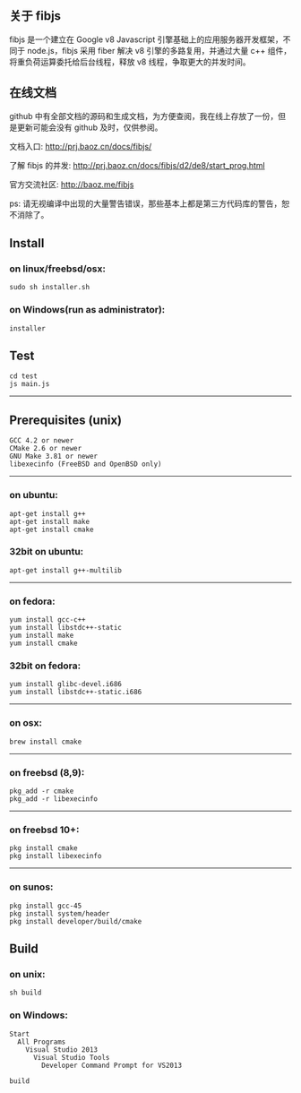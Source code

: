 ## 关于 fibjs

fibjs 是一个建立在 Google v8 Javascript 引擎基础上的应用服务器开发框架，不同于 node.js，fibjs 采用 fiber 解决 v8 引擎的多路复用，并通过大量 c++ 组件，将重负荷运算委托给后台线程，释放 v8 线程，争取更大的并发时间。

## 在线文档

github 中有全部文档的源码和生成文档，为方便查阅，我在线上存放了一份，但是更新可能会没有 github 及时，仅供参阅。

文档入口: http://prj.baoz.cn/docs/fibjs/

了解 fibjs 的并发: http://prj.baoz.cn/docs/fibjs/d2/de8/start_prog.html

官方交流社区: http://baoz.me/fibjs

ps: 请无视编译中出现的大量警告错误，那些基本上都是第三方代码库的警告，恕不消除了。

## Install

### on linux/freebsd/osx:
	sudo sh installer.sh

### on Windows(run as administrator):
	installer

## Test

	cd test
	js main.js

----------------------------------

## Prerequisites (unix)

	GCC 4.2 or newer
	CMake 2.6 or newer
	GNU Make 3.81 or newer
	libexecinfo (FreeBSD and OpenBSD only)

----------------------------------
### on ubuntu:
	apt-get install g++
	apt-get install make
	apt-get install cmake

### 32bit on ubuntu:
	apt-get install g++-multilib

----------------------------------
### on fedora:
	yum install gcc-c++
	yum install libstdc++-static
	yum install make
	yum install cmake

### 32bit on fedora:
	yum install glibc-devel.i686
	yum install libstdc++-static.i686

----------------------------------
### on osx:
	brew install cmake

----------------------------------
### on freebsd (8,9):
	pkg_add -r cmake
	pkg_add -r libexecinfo

----------------------------------
### on freebsd 10+:
	pkg install cmake
	pkg install libexecinfo

----------------------------------
### on sunos:
	pkg install gcc-45
	pkg install system/header
	pkg install developer/build/cmake

## Build

### on unix:
	sh build

### on Windows:
	Start
	  All Programs
	    Visual Studio 2013
	      Visual Studio Tools
	        Developer Command Prompt for VS2013
	        
	build
